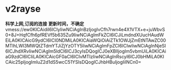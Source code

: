 # v2rayse
**科学上网,订阅的连接**
**更新时间，不确定**
vmess://ew0KICAidiI6ICIyIiwNCiAgInBzIjogIvCfh7rwn4e4X1VTX+e+juWbvS0+8J+HqfCfh6pfREVf5b635Zu9IiwNCiAgImFkZCI6ICJiLmdndXUucHAudWEiLA0KICAicG9ydCI6ICI0NDMiLA0KICAiaWQiOiAiZTk1OWJjZmEtNTAwZC00MTlhLWI3MWQtZTdmYTJiZjYzOTY5IiwNCiAgImFpZCI6ICIwIiwNCiAgInNjeSI6ICJhdXRvIiwNCiAgIm5ldCI6ICJ3cyIsDQogICJ0eXBlIjogIm5vbmUiLA0KICAiaG9zdCI6ICIiLA0KICAicGF0aCI6ICIvMTIzIiwNCiAgInRscyI6ICJ0bHMiLA0KICAic25pIjogImIuZ2d1dS5wcC51YSIsDQogICJhbHBuIjogIiINCn0=
